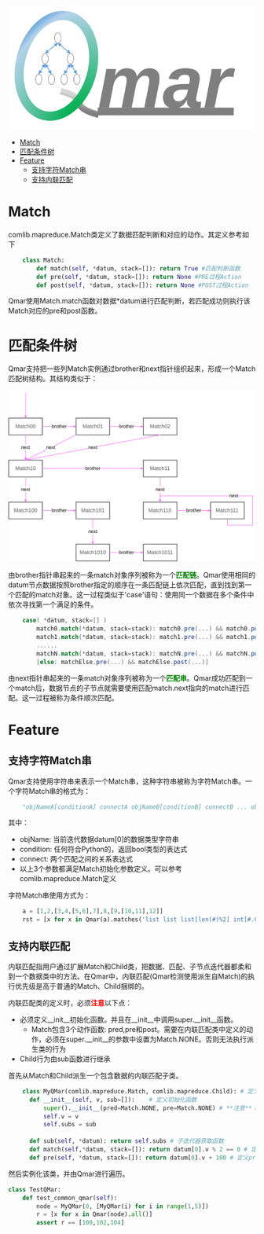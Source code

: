![Qmar](qmar.svg)

- [Match](#Match)
- [匹配条件树](#%E5%8C%B9%E9%85%8D%E6%9D%A1%E4%BB%B6%E6%A0%91)
- [Feature](#Feature)
  - [支持字符Match串](#%E6%94%AF%E6%8C%81%E5%AD%97%E7%AC%A6Match%E4%B8%B2)
  - [支持内联匹配](#%E6%94%AF%E6%8C%81%E5%86%85%E8%81%94%E5%8C%B9%E9%85%8D)

# Match
comlib.mapreduce.Match类定义了数据匹配判断和对应的动作。其定义参考如下
```python
    class Match:
        def match(self, *datum, stack=[]): return True #匹配判断函数
        def pre(self, *datum, stack=[]): return None #PRE过程Action
        def post(self, *datum, stack=[]): return None #POST过程Action
```

Qmar使用Match.match函数对数据*datum进行匹配判断，若匹配成功则执行该Match对应的pre和post函数。

# 匹配条件树
Qmar支持把一些列Match实例通过brother和next指针组织起来，形成一个Match匹配树结构。其结构类似于：

![MatchTree](MatchTree.svg)

由brother指针串起来的一条match对象序列被称为一个<font color='green'>**匹配链**</font>。Qmar使用相同的datum节点数据按照brother指定的顺序在一条匹配链上依次匹配，直到找到第一个匹配的match对象。这一过程类似于'case'语句：使用同一个数据在多个条件中依次寻找第一个满足的条件。

```scala
    case( *datum, stack=[] )
        match0.match(*datum, stack=stack): match0.pre(...) && match0.post(...)
        match1.match(*datum, stack=stack): match1.pre(...) && match1.post(...)
        ......
        matchN.match(*datum, stack=stack): matchN.pre(...) && matchN.post(...)
        [else: matchElse.pre(...) && matchElse.post(...)]
```

由next指针串起来的一条match对象序列被称为一个<font color='green'>**匹配串**</font>。Qmar成功匹配到一个match后，数据节点的子节点就需要使用匹配match.next指向的match进行匹配。这一过程被称为条件顺次匹配。



# Feature

## 支持字符Match串
Qmar支持使用字符串来表示一个Match串，这种字符串被称为字符Match串。一个字符Match串的格式为：
```python
    "objNameA[conditionA] connectA objNameB[conditionB] connectB ... objNameZ[conditionZ]"
```
其中：
- objName: 当前迭代数据datum[0]的数据类型字符串
- condition: 任何符合Python的，返回bool类型的表达式
- connect: 两个匹配之间的关系表达式
- 以上3个参数都满足Match初始化参数定义。可以参考comlib.mapreduce.Match定义

字符Match串使用方式为：
```python
    a = [1,2,[3,4,[5,6],7],8,[9,[10,11],12]]
    rst = [x for x in Qmar(a).matches('list list list[len(#)%2] int[#.0%2==1]')]
```

## 支持内联匹配
内联匹配指用户通过扩展Match和Child类，把数据、匹配、子节点迭代器都柔和到一个数据类中的方法。在Qmar中，内联匹配(Qmar检测使用派生自Match)的执行优先级是高于普通的Match、Child捆绑的。

内联匹配类的定义时，必须<font color='red'>**注意**</font>以下点：
- 必须定义__init__初始化函数。并且在__init__中调用super.__init__函数。
  - Match包含3个动作函数: pred,pre和post。需要在内联匹配类中定义的动作，必须在super.__init__的参数中设置为Match.NONE。否则无法执行派生类的行为
- Child行为由sub函数进行继承

首先从Match和Child派生一个包含数据的内联匹配子类。
```python
    class MyQMar(comlib.mapreduce.Match, comlib.mapreduce.Child): # 定义派生类
      def __init__(self, v, sub=[]):    # 定义初始化函数
          super().__init__(pred=Match.NONE, pre=Match.NONE) # **注意**：必须派生必须关闭原类定义的函数行为
          self.v = v
          self.subs = sub

      def sub(self, *datum): return self.subs # 子迭代器获取函数
      def match(self,*datum, stack=[]): return datum[0].v % 2 == 0 # 定义Match行为
      def pre(self, *datum, stack=[]): return datum[0].v + 100 # 定义pre行为

```
然后实例化该类，并由Qmar进行遍历。
```python
class TestQMar:
    def test_common_qmar(self):
        node = MyQMar(0, [MyQMar(i) for i in range(1,5)])
        r = [x for x in Qmar(node).all()]
        assert r == [100,102,104]
```
